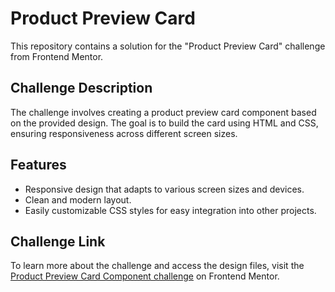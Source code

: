 # Product Preview Card

This repository contains a solution for the "Product Preview Card" challenge from Frontend Mentor.


## Challenge Description

The challenge involves creating a product preview card component based on the provided design. The goal is to build the card using HTML and CSS, ensuring responsiveness across different screen sizes.

## Features

- Responsive design that adapts to various screen sizes and devices.
- Clean and modern layout.
- Easily customizable CSS styles for easy integration into other projects.

## Challenge Link

To learn more about the challenge and access the design files, visit the [Product Preview Card Component challenge](https://www.frontendmentor.io/challenges/product-preview-card-component-GO7UmttRfa/hub) on Frontend Mentor.

